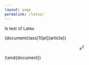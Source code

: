 ```yaml
---
layout: page
permalink: /latex/
---
```


<script src="https://cdn.mathjax.org/mathjax/latest/MathJax.js?config=TeX-AMS-MML_HTMLorMML" type="text/javascript"></script>


Is test of Latex


\(documentclass[10pt]{article})

$$ x^2 $$

\(\end{document})


